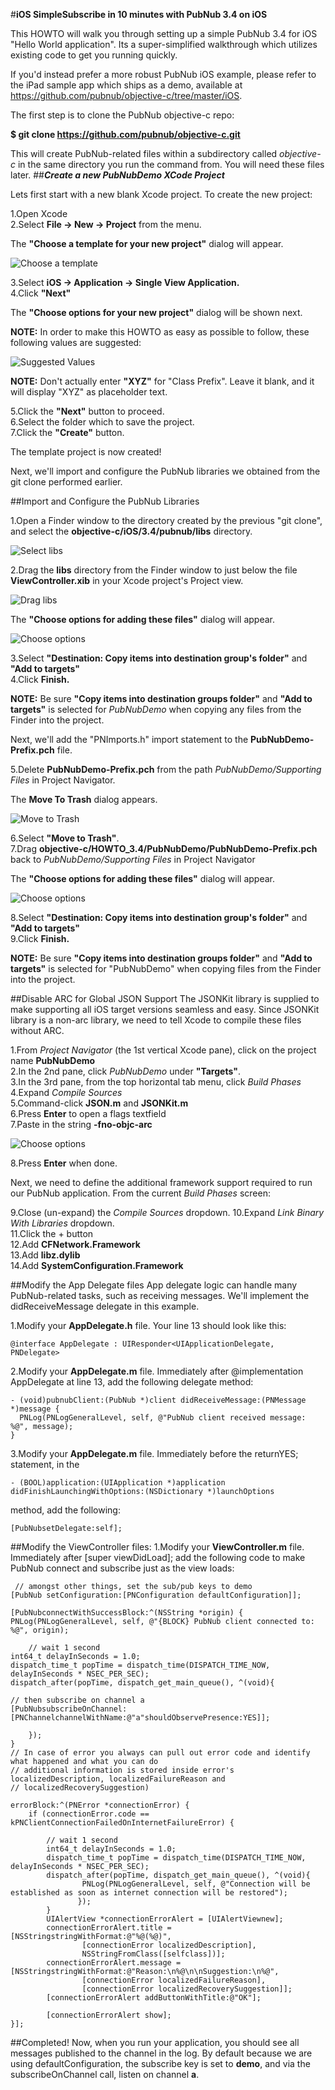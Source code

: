 #**iOS SimpleSubscribe in 10 minutes with PubNub 3.4 on iOS**

This HOWTO will walk you through setting up a simple PubNub 3.4 for iOS "Hello World application". Its a super-simplified walkthrough which utilizes existing code to get you running quickly.

If you'd instead prefer a more robust PubNub iOS example, please refer to the iPad sample app which ships as a demo, available at https://github.com/pubnub/objective-c/tree/master/iOS.

The first step is to clone the PubNub objective-c repo:

**$ git clone https://github.com/pubnub/objective-c.git**

This will create PubNub-related files within a subdirectory called *objective-c* in the same directory you run the command from. You will need these files later.
##***Create a new PubNubDemo XCode Project***

Lets first start with a new blank Xcode project. To create the new project:

1.Open Xcode  
2.Select **File -> New -> Project** from the menu.

The **"Choose a template for your new project"** dialog will appear.  

![Choose a template](https://s3.amazonaws.com/pubnub-azure-images/1.png)


3.Select **iOS -> Application -> Single View Application.**  
4.Click **"Next"**


The **"Choose options for your new project"** dialog will be shown next.  

**NOTE:** In order to make this HOWTO as easy as possible to follow, these following values are suggested:  

![Suggested Values](https://s3.amazonaws.com/pubnub-azure-images/2.png)

**NOTE:** Don't actually enter **"XYZ"** for "Class Prefix". Leave it blank, and it will display "XYZ" as placeholder text.

5.Click the **"Next"** button to proceed.  
6.Select the folder which to save the project.  
7.Click the **"Create"** button.

The template project is now created!

Next, we'll import and configure the PubNub libraries we obtained from the git clone performed earlier.

##Import and Configure the PubNub Libraries

1.Open a Finder window to the directory created by the previous "git clone", and select the 
**objective-c/iOS/3.4/pubnub/libs** directory.

![Select libs](https://s3.amazonaws.com/pubnub-azure-images/3.png)

2.Drag the **libs** directory from the Finder window to just below the file **ViewController.xib** in your Xcode project's Project view.  

![Drag libs](https://s3.amazonaws.com/pubnub-azure-images/4.png)

The **"Choose options for adding these files"** dialog will appear.  

![Choose options](https://s3.amazonaws.com/pubnub-azure-images/5.png)

3.Select **"Destination: Copy items into destination group's folder"** and **"Add to targets"**  
4.Click **Finish.**

**NOTE:**  Be sure **"Copy items into destination groups folder"** and **"Add to targets"** is selected for *PubNubDemo* when copying any files from the Finder into the project.

Next, we'll add the "PNImports.h" import statement to the **PubNubDemo-Prefix.pch** file.

5.Delete **PubNubDemo-Prefix.pch** from the path *PubNubDemo/Supporting Files* in Project Navigator.

The **Move To Trash** dialog appears.  

![Move to Trash](https://s3.amazonaws.com/pubnub-azure-images/6.png)

6.Select **"Move to Trash"**.  
7.Drag **objective-c/HOWTO_3.4/PubNubDemo/PubNubDemo-Prefix.pch** back to 
*PubNubDemo/Supporting Files* in Project Navigator

The **"Choose options for adding these files"** dialog will appear.  

![Choose options](https://s3.amazonaws.com/pubnub-azure-images/7.png)

8.Select **"Destination: Copy items into destination group's folder"** and **"Add to targets"**   
9.Click **Finish.**

**NOTE:** Be sure  **"Copy items into destination groups folder"** and  **"Add to targets"** is selected for "PubNubDemo" when copying files from the Finder into the project.

##Disable ARC for Global JSON Support
The JSONKit library is supplied to make supporting all iOS target versions seamless and easy. Since   JSONKit library is a non-arc library, we need to tell Xcode to compile these files without ARC.

1.From *Project Navigator* (the 1st vertical Xcode pane), click on the project name **PubNubDemo**    
2.In the 2nd pane, click *PubNubDemo* under **"Targets"**.    
3.In the 3rd pane, from the top horizontal tab menu, click *Build Phases*     
4.Expand *Compile Sources*  
5.Command-click **JSON.m** and **JSONKit.m**  
6.Press **Enter** to open a flags textfield  
7.Paste in the string **-fno-objc-arc**  

![Choose options](https://s3.amazonaws.com/pubnub-azure-images/8.png)

8.Press **Enter** when done.

Next, we need to define the additional framework support required to run our PubNub application. From the current *Build Phases* screen:

9.Close (un-expand) the *Compile Sources* dropdown. 
10.Expand *Link Binary With Libraries* dropdown.  
11.Click the + button  
12.Add **CFNetwork.Framework**  
13.Add **libz.dylib**  
14.Add **SystemConfiguration.Framework**


##Modify the App Delegate files
App delegate logic can handle many PubNub-related tasks, such as receiving messages. We'll implement the didReceiveMessage delegate in this example.

1.Modify your **AppDelegate.h** file. Your line 13 should look like this:

    @interface AppDelegate : UIResponder<UIApplicationDelegate, PNDelegate>

2.Modify your **AppDelegate.m** file. Immediately after @implementation AppDelegate at  line 13, add the following delegate method:

    - (void)pubnubClient:(PubNub *)client didReceiveMessage:(PNMessage *)message {
      PNLog(PNLogGeneralLevel, self, @"PubNub client received message: %@", message);
    }

3.Modify your **AppDelegate.m** file. Immediately before the returnYES; statement, in the

    - (BOOL)application:(UIApplication *)application didFinishLaunchingWithOptions:(NSDictionary *)launchOptions

method, add the following:

    [PubNubsetDelegate:self];
##Modify the ViewController files:
1.Modify your **ViewController.m** file. Immediately after [super viewDidLoad]; add the following code to make PubNub connect and subscribe just as the view loads:


     // amongst other things, set the sub/pub keys to demo
    [PubNub setConfiguration:[PNConfiguration defaultConfiguration]];

    [PubNubconnectWithSuccessBlock:^(NSString *origin) {
    PNLog(PNLogGeneralLevel, self, @"{BLOCK} PubNub client connected to: %@", origin);

        // wait 1 second
    int64_t delayInSeconds = 1.0;
    dispatch_time_t popTime = dispatch_time(DISPATCH_TIME_NOW, delayInSeconds * NSEC_PER_SEC);
    dispatch_after(popTime, dispatch_get_main_queue(), ^(void){

    // then subscribe on channel a
    [PubNubsubscribeOnChannel:[PNChannelchannelWithName:@"a"shouldObservePresence:YES]];

        });
    }
    // In case of error you always can pull out error code and identify what happened and what you can do
    // additional information is stored inside error's localizedDescription, localizedFailureReason and
    // localizedRecoverySuggestion)

    errorBlock:^(PNError *connectionError) {
        if (connectionError.code == kPNClientConnectionFailedOnInternetFailureError) {

            // wait 1 second
            int64_t delayInSeconds = 1.0;
            dispatch_time_t popTime = dispatch_time(DISPATCH_TIME_NOW, delayInSeconds * NSEC_PER_SEC);
            dispatch_after(popTime, dispatch_get_main_queue(), ^(void){
                    PNLog(PNLogGeneralLevel, self, @"Connection will be established as soon as internet connection will be restored");
                   });
            }
            UIAlertView *connectionErrorAlert = [UIAlertViewnew];
            connectionErrorAlert.title = [NSStringstringWithFormat:@"%@(%@)",
                    [connectionError localizedDescription],
                    NSStringFromClass([selfclass])];
            connectionErrorAlert.message = [NSStringstringWithFormat:@"Reason:\n%@\n\nSuggestion:\n%@",
                    [connectionError localizedFailureReason],
                    [connectionError localizedRecoverySuggestion]];
            [connectionErrorAlert addButtonWithTitle:@"OK"];

            [connectionErrorAlert show];
    }];



##Completed!
Now, when you run your application, you should see all messages published to the channel in the log. By default because we are using defaultConfiguration, the subscribe key is set to **demo**, and via the subscribeOnChannel call, listen on channel **a**.










